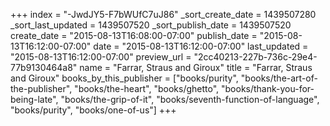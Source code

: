 +++
index = "-JwdJY5-F7bWUfC7uJ86"
_sort_create_date = 1439507280
_sort_last_updated = 1439507520
_sort_publish_date = 1439507520
create_date = "2015-08-13T16:08:00-07:00"
publish_date = "2015-08-13T16:12:00-07:00"
date = "2015-08-13T16:12:00-07:00"
last_updated = "2015-08-13T16:12:00-07:00"
preview_url = "2cc40213-227b-736c-29e4-77b9130464a8"
name = "Farrar, Straus and Giroux"
title = "Farrar, Straus and Giroux"
books_by_this_publisher = ["books/purity", "books/the-art-of-the-publisher", "books/the-heart", "books/ghetto", "books/thank-you-for-being-late", "books/the-grip-of-it", "books/seventh-function-of-language", "books/purity", "books/one-of-us"]
+++
